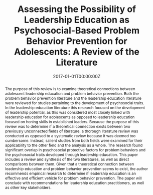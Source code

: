 ---
title: "Assessing the Possibility of Leadership Education as Psychosocial-Based Problem Behavior Prevention for Adolescents: A Review of the Literature"

authors:
- "admin"
date: "2017-01-01T00:00:00Z"
doi: "10.12806/V16/I1/T2"
venue: "Journal of Leadership Education"
publishDate: "2017-01-01T00:00:00Z"
publication_types: ["2"]
abstract: "The purpose of this review is to examine theoretical connections between adolescent
leadership education and problem behavior prevention. Both the problem behavior prevention
literature and the leadership education literature were reviewed for studies pertaining to the
development of psychosocial traits. In the leadership education literature this research focused on
the development of leadership potential, as this was considered most closely linked with
leadership education for adolescents as opposed to leadership education focused on honing skills
in established leaders. Because the purpose of this review was to determine if a theoretical
connection exists between two previously unconnected fields of literature, a thorough literature
review was conducted as opposed to a systematic review because it was deemed too
cumbersome. Instead, salient studies from both fields were examined for their applicability to the
other field and the analysis as a whole. The research found significant overlap in psychosocial
protective factors for problem behaviors and the psychosocial traits developed through leadership
education. This paper includes a review and synthesis of the two literatures, as well as
direct comparisons between them. Given that a theoretical connection between leadership
education and problem behavior prevention seems to exist, the author recommends empirical
research to determine if leadership education is an effective and efficient vehicle for problem
behavior prevention. The paper will conclude with recommendations for leadership education
practitioners, as well as other key stakeholders."
summary: "Caputi, T. L. (2017). Assessing the Possibility of Leadership Education as Psychosocial-Based Problem Behavior Prevention for Adolescents: A Review of the Literature. Journal of Leadership Education, 16(1), 115'132. doi:10.12806/v16/i1/t2"
tags: 
featured: false
links:
- name: Paper Link
  url: "https://journalofleadershiped.org/wp-content/uploads/2019/02/16_1_caputi.pdf"
url_pdf: "/files/JOLE-2017.pdf"
image:
  focal_point: ""
  preview_only: false
---